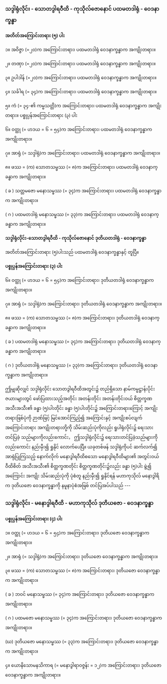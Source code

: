 ### သဒ္ဒါရုံလိုင်း - သောတဒွါရဝီထိ - ကုသိုလ်ဇောနောင် ပထမတဒါရုံ - ဝေဒနာက္ခန္ဓာ

**အတိတ်အကြောင်းတရား (၅) ပါး**

၁။ အဝိဇ္ဇာ (=၂၀)က အကြောင်းတရား၊ ပထမတဒါရုံ ဝေဒနာက္ခန္ဓာက အကျိုးတရား။

၂။ တဏှာ (=၂၀)က အကြောင်းတရား၊ ပထမတဒါရုံ ဝေဒနာက္ခန္ဓာက အကျိုးတရား။

၃။ ဥပါဒါန် (=၂၀)က အကြောင်းတရား၊ ပထမတဒါရုံ ဝေဒနာက္ခန္ဓာက အကျိုးတရား။

၄။ သင်္ခါရ (= ၃၄)က အကြောင်းတရား၊ ပထမတဒါရုံ ဝေဒနာက္ခန္ဓာက အကျိုးတရား။

၅။ ကံ (= ၃၄-၏ ကမ္မသတ္တိ)က အကြောင်းတရား၊ ပထမတဒါရုံ ဝေဒနာက္ခန္ဓာက အကျိုးတရား။
ပစ္စုပ္ပန်အကြောင်းတရား (၃) ပါး

၆။ ဝတ္ထု (= ဟဒယ = ၆ = ၅၄)က အကြောင်းတရား၊ ပထမတဒါရုံ ဝေဒနာက္ခန္ဓာက အကျိုးတရား။

၇။ အာရုံ (= သဒ္ဒါရုံ)က အကြောင်းတရား၊ ပထမတဒါရုံ ဝေဒနာက္ခန္ဓာက အကျိုးတရား။

၈။ ဖဿ = (က) သောတသမ္ဖဿ (= ၈)က အကြောင်းတရား၊ ပထမတဒါရုံ ဝေဒနာက္ခန္ဓာက အကျိုးတရား။

( ခ ) သတ္တမဇော မနောသမ္ဖဿ (= ၃၄)က အကြောင်းတရား၊ ပထမတဒါရုံ ဝေဒနာက္ခန္ဓာက
အကျိုးတရား။

( ဂ ) ပထမတဒါရုံ မနောသမ္ဖဿ (= ၃၃)က အကြောင်းတရား၊ ပထမတဒါရုံ ဝေဒနာက္ခန္ဓာက
အကျိုးတရား။

**သဒ္ဒါရုံလိုင်း-သောတဒွါရဝီထိ - ကုသိုလ်ဇောနောင် ဒုတိယတဒါရုံ - ဝေဒနာက္ခန္ဓာ**

အတိတ်အကြောင်းတရား (၅)ပါးသည် ပထမတဒါရုံ ဝေဒနာက္ခန္ဓာနှင့် တူပြီ။

**ပစ္စုပ္ပန်အကြောင်းတရား (၃) ပါး**

၆။ ဝတ္ထု (= ဟဒယ = ၆ = ၅၄)က အကြောင်းတရား၊ ဒုတိယတဒါရုံ ဝေဒနာက္ခန္ဓာက အကျိုးတရား။

၇။ အာရုံ (= သဒ္ဒါရုံ)က အကြောင်းတရား၊ ဒုတိယတဒါရုံ ဝေဒနာက္ခန္ဓာက အကျိုးတရား။

၈။ ဖဿ = (က) သောတသမ္ဖဿ (= ၈)က အကြောင်းတရား၊ ဒုတိယတဒါရုံ ဝေဒနာက္ခန္ဓာက အကျိုးတရား။

( ခ ) ပထမတဒါရုံ မနောသမ္ဖဿ (= ၃၄)က အကြောင်းတရား၊ ဒုတိယတဒါရုံ ဝေဒနာက္ခန္ဓာက
အကျိုးတရား။

( ဂ ) ဒုတိယတဒါရုံ မနောသမ္ဖဿ (= ၃၃)က အကြောင်းတရား၊ ဒုတိယတဒါရုံ ဝေဒနာက္ခန္ဓာက
အကျိုးတရား။

ဤမျှဆိုလျှင် သဒ္ဒါရုံလိုင်း သောတဒွါရဝီထိအတွင်း၌ တည်ရှိသော နာမ်ကမ္မဋ္ဌာန်းပိုင်း ဇယားများတွင်
ဖော်ပြထားသည့်အတိုင်း အတန်းတိုင်း အတန်းတိုင်းဝယ် စိတ္တက္ခဏ အသီးအသီး၏ ခန္ဓာ (၅)ပါးတိုင်း ခန္ဓာ
(၅)ပါးတိုင်း၌ အကြောင်းတရားကြောင့် အကျိုးတရားဖြစ်ပုံကို ဉာဏ်ဖြင့် မြင်အောင်ကြည့်၍ အကြောင်းနှင့်
အကျိုးစပ်လျက် အကြောင်းတရား အကျိုးတရားတို့ကို သိမ်းဆည်းပုံကိုလည်း ရူပါရုံလိုင်း၌ ရေးသားတင်ပြခဲ့
သည်များကိုလည်းကောင်း， ဤသဒ္ဒါရုံလိုင်း၌ ရေးသားတင်ပြခဲ့သည်များကိုလည်းကောင်း နည်းမှီး၍ ရှုနိုင်
လောက်ပေပြီ။ ယခုတစ်ဖန် သဒ္ဒါရုံကိုပင် ဆက်လက်၍ အာရုံပြုကြသည့် နောက်လိုက် မနောဒွါရဝီထိစသော
မနောဒွါရဝီထိများ၏ အတွင်းဝယ် ဝီထိစိတ် အသီးအသီး၏ စိတ္တက္ခဏတိုင်း စိတ္တက္ခဏတိုင်း၌လည်း ခန္ဓာ (၅)ပါး
ဖွဲ့၍ အကြောင်း အကျိုး သိမ်းဆည်းပုံကို ပုံစံတူ နည်းမှီး၍ ရှုနိုင်ရန် မဟာကုသိုလ် မနောဒွါရိက ဒုတိယဇော
ဝေဒနာက္ခန္ဓာကို နမူနာပုံစံအဖြစ် တင်ပြအပ်ပါသည် ---

### သဒ္ဒါရုံလိုင်း - မနောဒွါရဝီထိ - မဟာကုသိုလ် ဒုတိယဇော - ဝေဒနာက္ခန္ဓာ

**ပစ္စုပ္ပန်အကြောင်းတရား (၄) ပါး**

၁။ ဝတ္ထု (= ဟဒယ = ၆ = ၅၄)က အကြောင်းတရား၊ ဒုတိယဇော ဝေဒနာက္ခန္ဓာက အကျိုးတရား။

၂။ အာရုံ (= သဒ္ဒါရုံ)က အကြောင်းတရား၊ ဒုတိယဇော ဝေဒနာက္ခန္ဓာက အကျိုးတရား။

၃။ ဖဿ = (က) သောတသမ္ဖဿ (= ၈)က အကြောင်းတရား၊ ဒုတိယဇော ဝေဒနာက္ခန္ဓာက အကျိုးတရား။

( ခ ) ဘဝင် မနောသမ္ဖဿ (= ၃၄)က အကြောင်းတရား၊ ဒုတိယဇော ဝေဒနာက္ခန္ဓာက
အကျိုးတရား။

( ဂ ) ပထမဇော မနောသမ္ဖဿ (= ၃၄)က အကြောင်းတရား၊ ဒုတိယဇော ဝေဒနာက္ခန္ဓာက
အကျိုးတရား။

(ဃ) ဒုတိယဇော မနောသမ္ဖဿ (= ၃၃)က အကြောင်းတရား၊ ဒုတိယဇော ဝေဒနာက္ခန္ဓာက
အကျိုးတရား။

၄။ ယောနိသောမနသိကာရ (= မနောဒွါရာဝဇ္ဇန်း = ၁၂)က အကြောင်းတရား၊ ဒုတိယဇော ဝေဒနာက္ခန္ဓာက
အကျိုးတရား။